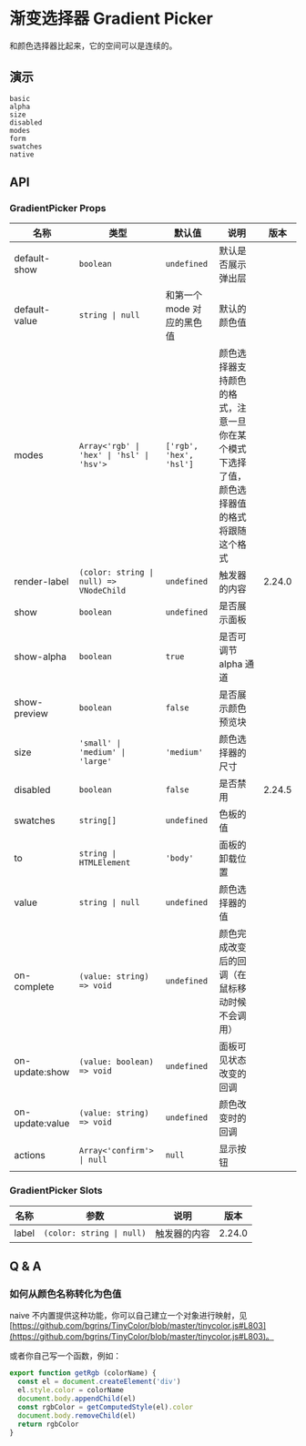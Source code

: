 # 渐变选择器 Gradient Picker

和颜色选择器比起来，它的空间可以是连续的。

## 演示

```demo
basic
alpha
size
disabled
modes
form
swatches
native
```

## API

### GradientPicker Props

| 名称 | 类型 | 默认值 | 说明 | 版本 |
| --- | --- | --- | --- | --- |
| default-show | `boolean` | `undefined` | 默认是否展示弹出层 |  |
| default-value | `string \| null` | 和第一个 mode 对应的黑色值 | 默认的颜色值 |  |
| modes | `Array<'rgb' \| 'hex' \| 'hsl' \| 'hsv'>` | `['rgb', 'hex', 'hsl']` | 颜色选择器支持颜色的格式，注意一旦你在某个模式下选择了值，颜色选择器值的格式将跟随这个格式 |  |
| render-label | `(color: string \| null) => VNodeChild` | `undefined` | 触发器的内容 | 2.24.0 |
| show | `boolean` | `undefined` | 是否展示面板 |  |
| show-alpha | `boolean` | `true` | 是否可调节 alpha 通道 |  |
| show-preview | `boolean` | `false` | 是否展示颜色预览块 |  |
| size | `'small' \| 'medium' \| 'large'` | `'medium'` | 颜色选择器的尺寸 |  |
| disabled | `boolean` | `false` | 是否禁用 | 2.24.5 |
| swatches | `string[]` | `undefined` | 色板的值 |  |
| to | `string \| HTMLElement` | `'body'` | 面板的卸载位置 |  |
| value | `string \| null` | `undefined` | 颜色选择器的值 |  |
| on-complete | `(value: string) => void` | `undefined` | 颜色完成改变后的回调（在鼠标移动时候不会调用） |  |
| on-update:show | `(value: boolean) => void` | `undefined` | 面板可见状态改变的回调 |  |
| on-update:value | `(value: string) => void` | `undefined` | 颜色改变时的回调 |  |
| actions | `Array<'confirm'> \| null` | `null` | 显示按钮 |  |

### GradientPicker Slots

| 名称  | 参数                      | 说明         | 版本   |
| ----- | ------------------------- | ------------ | ------ |
| label | `(color: string \| null)` | 触发器的内容 | 2.24.0 |

## Q & A

### 如何从颜色名称转化为色值

naive 不内置提供这种功能，你可以自己建立一个对象进行映射，见 [https://github.com/bgrins/TinyColor/blob/master/tinycolor.js#L803](https://github.com/bgrins/TinyColor/blob/master/tinycolor.js#L803)。

或者你自己写一个函数，例如：

```js
export function getRgb (colorName) {
  const el = document.createElement('div')
  el.style.color = colorName
  document.body.appendChild(el)
  const rgbColor = getComputedStyle(el).color
  document.body.removeChild(el)
  return rgbColor
}
```
